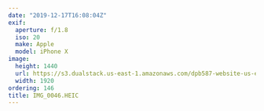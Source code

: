 ```yaml
---
date: "2019-12-17T16:08:04Z"
exif:
  aperture: f/1.8
  iso: 20
  make: Apple
  model: iPhone X
image:
  height: 1440
  url: https://s3.dualstack.us-east-1.amazonaws.com/dpb587-website-us-east-1/asset/gallery/2019-south-america/4b752153-a2d6-6dd8-00fe-130bc03cbbb1~1920.jpg
  width: 1920
ordering: 146
title: IMG_0046.HEIC
---
```


